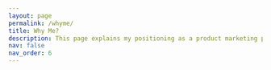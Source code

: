 ```yaml
---
layout: page
permalink: /whyme/
title: Why Me?
description: This page explains my positioning as a product marketing professional, highlighting how my broad capabilities and deep specialization can drive significant commercial results for your organization
nav: false
nav_order: 6
---
```


<style>
/* Positioning Matrix Styles */
.matrix-container {
    position: relative;
    width: 70%; /* Reduced size */
    max-width: 550px; /* Reduced max-width for smaller overall size */
    padding-bottom: 70%; /* Reduced size, maintains square aspect ratio */
    margin: 40px auto 100px auto; /* Increased margin-bottom to ensure X-axis label has ample space */
    border: 1px solid var(--global-divider-color); /* Use theme divider for border */
    box-shadow: 0 0 10px rgba(0,0,0,0.1);
    background-color: var(--global-card-bg-color); /* Use card background for matrix container */
    overflow: visible; /* Crucial: Allow content (axis labels) to overflow */
}

.matrix-grid {
    position: absolute;
    top: 0;
    left: 0;
    width: 100%;
    height: 100%;
    display: grid;
    grid-template-columns: 1fr 1fr;
    grid-template-rows: 1fr 1fr;
}

.quadrant {
    border: 1px solid var(--global-divider-color); /* Use theme divider for quadrant borders */
    padding: 15px;
    display: flex;
    justify-content: center;
    align-items: center;
    text-align: center;
    font-size: 0.9em;
    line-height: 1.4;
    color: var(--global-text-color); /* Use global text color */
    background-color: var(--global-bg-color); /* Use global background for quadrants */
    transition: background-color 0.3s ease;
    box-sizing: border-box; /* Include padding in element's total width and height */
    position: relative; /* Needed for absolute positioning of marker inside quadrant */
}

.quadrant.top-right {
    background-color: var(--global-tip-block-bg); /* Use a subtle highlight color from theme */
    border-color: var(--global-tip-block); /* A stronger highlight border */
}

/* Axis Labels */
.quadrant-label {
    position: absolute;
    font-weight: bold;
    color: var(--global-theme-color); /* Use theme color for labels */
    font-size: 1em;
}

.x-axis-label {
    bottom: -85px; /* CHANGE: Moved label further down to prevent clash */
    left: 50%;
    transform: translateX(-50%); /* Centering the label */
    width: 100%;
    text-align: center;
    white-space: nowrap; /* Prevent wrapping for better readability */
}

.y-axis-label {
    top: 50%;
    left: -130px; /* CHANGE: Moved label much further left to be completely outside matrix */
    transform: translateY(-50%) rotate(-90deg);
    transform-origin: right center; /* CHANGE: Rotate around the right edge of the text */
    white-space: nowrap;
}

/* Axis Arrows */
.x-axis-arrow, .y-axis-arrow {
    position: absolute;
    background-color: var(--global-theme-color); /* Use theme color for arrows */
}

.x-axis-arrow {
    bottom: 0; /* Aligns with the bottom of the container */
    left: 50%; /* Starts from the middle */
    width: 50%; /* Extends to the right */
    height: 2px;
    transform: translateX(-50%); /* Pulls back to truly center the starting point */
}
.x-axis-arrow::after {
    content: '';
    position: absolute;
    right: 0;
    top: -4px;
    width: 0;
    height: 0;
    border-top: 5px solid transparent;
    border-bottom: 5px solid transparent;
    border-left: 8px solid var(--global-theme-color); /* Arrowhead color */
}

.y-axis-arrow {
    top: 50%; /* Starts from the middle */
    left: 0; /* Aligns with the left of the container */
    height: 50%; /* Extends upwards */
    width: 2px;
    transform: translateY(-50%); /* Pulls back to truly center the starting point */
}
.y-axis-arrow::after {
    content: '';
    position: absolute;
    top: 0;
    left: -4px;
    width: 0;
    height: 0;
    border-left: 5px solid transparent; /* Arrowhead color */
    border-right: 5px solid transparent; /* Arrowhead color */
    border-bottom: 8px solid var(--global-theme-color);
}

/* Specific position marker */
.your-position-marker {
    position: absolute;
    top: 15px;   /* Position relative to quadrant's top */
    right: 15px; /* Position relative to quadrant's right */
    transform: none; /* Remove previous transform to avoid overlap */
    background-color: var(--global-highlight-color); /* Use your theme's highlight color */
    color: var(--global-hover-text-color); /* Use a high contrast text color for the marker */
    padding: 5px 10px;
    border-radius: 5px;
    font-weight: bold;
    font-size: 0.85em;
    white-space: nowrap;
    z-index: 10;
    box-shadow: 0 2px 5px rgba(0,0,0,0.2);
}

/* Responsive adjustments */
@media (max-width: 768px) {
    .matrix-container {
        width: 80%; /* Adjusted for smaller screens */
        padding-bottom: 80%; /* Maintain square on smaller screens */
    }
    .quadrant {
        font-size: 0.8em;
        padding: 10px;
    }
    .quadrant-label {
        font-size: 0.9em;
    }
    .x-axis-label {
        bottom: -70px; /* CHANGE: Adjusted for smaller screens */
    }
    .y-axis-label {
        left: -100px; /* CHANGE: Adjusted for smaller screens */
    }
    .your-position-marker {
        font-size: 0.75em;
        padding: 4px 8px;
        top: 10px